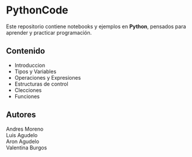 # PythonCode

Este repositorio contiene notebooks y ejemplos en **Python**, pensados para aprender y practicar programación.

## Contenido

- Introduccion
- Tipos y Variables
- Operaciones y Expresiones
- Estructuras de control
- Clecciones
- Funciones

## Autores

Andres Moreno  
Luis Agudelo  
Aron Agudelo  
Valentina Burgos   
